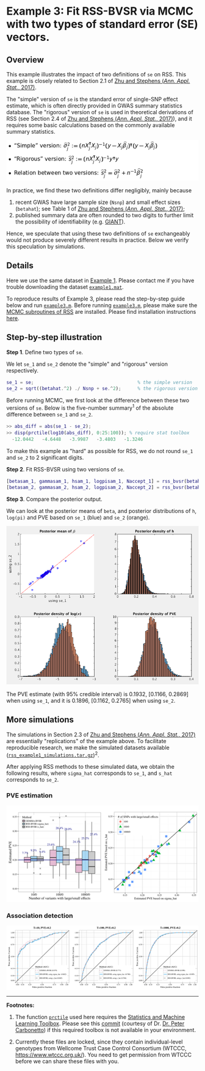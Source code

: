 [Zhu and Stephens (*Ann. Appl. Stat.*, 2017)]: https://projecteuclid.org/euclid.aoas/1507168840
[`example3.m`]: https://github.com/stephenslab/rss/blob/master/examples/example3.m

# Example 3: Fit RSS-BVSR via MCMC with two types of standard error (SE) vectors.

## Overview

This example illustrates the impact of two definitions of `se` on RSS.
This example is closely related to Section 2.1 of
[Zhu and Stephens (*Ann. Appl. Stat.*, 2017)][].

The "simple" version of `se` is the standard error of single-SNP effect estimate,
which is often directly provided in GWAS summary statistics database.
The "rigorous" version of `se` is used in theoretical derivations of RSS
(see Section 2.4 of [Zhu and Stephens (*Ann. Appl. Stat.*, 2017)][]),
and it requires some basic calculations based on the commonly available summary statistics.

![](images/twose.png)

In practice, we find these two definitions differ negligibly, mainly because

1. recent GWAS have large sample size (`Nsnp`) and small effect sizes (`betahat`);
see Table 1 of [Zhu and Stephens (*Ann. Appl. Stat.*, 2017)][];
2. published summary data are often rounded to two digits to
further limit the possibility of identifiability (e.g. [GIANT](http://portals.broadinstitute.org/collaboration/giant/index.php/GIANT_consortium_data_files#GIANT_consortium_2012-2015_GWAS_Metadata_is_Available_Here_for_Download)). 

Hence, we speculate that using these two definitions of `se` exchangeably
would not produce severely different results in practice.
Below we verify this speculation by simulations. 

## Details

Here we use the same dataset in [Example 1](Example-1).
Please contact me if you have trouble downloading the dataset
[`example1.mat`](https://projects.rcc.uchicago.edu/mstephens/rss_wiki/example1/).

To reproduce results of Example 3, please read the step-by-step guide below and run [`example3.m`][].
Before running [`example3.m`][], please make sure the
[MCMC subroutines of RSS](https://github.com/stephenslab/rss/tree/master/src) are installed.
Please find installation instructions [here](RSS-via-MCMC).

## Step-by-step illustration

**Step 1**. Define two types of `se`.

We let `se_1` and `se_2` denote the "simple" and "rigorous" version respectively.

```matlab
se_1 = se;                                      % the simple version
se_2 = sqrt((betahat.^2) ./ Nsnp + se.^2);      % the rigorous version 
```

Before running MCMC, we first look at the difference between these two versions of `se`.
Below is the five-number summary<sup>1</sup> of the absolute difference between `se_1` and `se_2`.

```matlab
>> abs_diff = abs(se_1 - se_2);  
>> disp(prctile(log10(abs_diff), 0:25:100)); % require stat toolbox
  -12.0442   -4.6448   -3.9987   -3.4803   -1.3246
```

To make this example as "hard" as possible for RSS,
we do not round `se_1` and `se_2` to 2 significant digits.

**Step 2**. Fit RSS-BVSR using two versions of `se`.

```matlab
[betasam_1, gammasam_1, hsam_1, logpisam_1, Naccept_1] = rss_bvsr(betahat, se_1, R, Nsnp, Ndraw, Nburn, Nthin);
[betasam_2, gammasam_2, hsam_2, logpisam_2, Naccept_2] = rss_bvsr(betahat, se_2, R, Nsnp, Ndraw, Nburn, Nthin);
```

**Step 3**. Compare the posterior output.

We can look at the posterior means of `beta`,
and posterior distributions of `h`, `log(pi)` and PVE
based on `se_1` (blue) and `se_2` (orange).

![](images/rss_example3_posterior.png)

The PVE estimate (with 95% credible interval) is 0.1932, [0.1166, 0.2869] when using `se_1`,
and it is 0.1896, [0.1162, 0.2765] when using `se_2`.

## More simulations

The simulations in Section 2.3 of [Zhu and Stephens (*Ann. Appl. Stat.*, 2017)][]
are essentially "replications" of the example above. To facilitate reproducible research,
we make the simulated datasets available
([`rss_example1_simulations.tar.gz`](https://projects.rcc.uchicago.edu/mstephens/rss_wiki/example1/readme))<sup>2</sup>.

After applying RSS methods to these simulated data,
we obtain the following results, where
`sigma_hat` corresponds to `se_1`, and `s_hat` corresponds to `se_2`.

### PVE estimation

![](images/twose_pve.png)

### Association detection

![](images/twose_pip.png)

--------

**Footnotes:**

1. The function [`prctile`](http://www.mathworks.com/help/stats/prctile.html) used here
requires the [Statistics and Machine Learning Toolbox](http://www.mathworks.com/help/stats/index.html).
Please see this [commit](https://github.com/stephenslab/rss/pull/3/commits/566e149ed840a913bfef9c0d7bf82feb41d6735d)
(courtesy of Dr. [Dr. Peter Carbonetto](https://pcarbo.github.io/))
if this required toolbox is not available in your environment.

2. Currently these files are locked, since they contain individual-level genotypes
from Wellcome Trust Case Control Consortium (WTCCC, https://www.wtccc.org.uk/).
You need to get permission from WTCCC before we can share these files with you.
